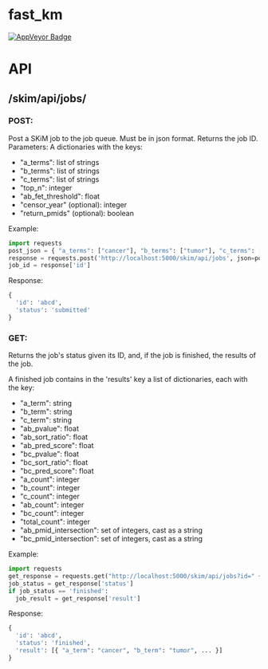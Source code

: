 # fast_km
[![AppVeyor Badge](https://ci.appveyor.com/api/projects/status/github/stewart-lab/fast_km)](https://ci.appveyor.com/project/robertmillikin/fast-km)

# API
## /skim/api/jobs/
### POST:
Post a SKiM job to the job queue. Must be in json format. Returns the job ID.
Parameters:
A dictionaries with the keys:
- "a_terms": list of strings
- "b_terms": list of strings
- "c_terms": list of strings
- "top_n": integer
- "ab_fet_threshold": float
- "censor_year" (optional): integer
- "return_pmids" (optional): boolean

Example:
```py
import requests
post_json = { "a_terms": ["cancer"], "b_terms": ["tumor"], "c_terms": ["skin"], "top_n": 50, "ab_fet_threshold": 0.01 }
response = requests.post('http://localhost:5000/skim/api/jobs', json=post_json).json()
job_id = response['id']
```

Response:
```py
{ 
  'id': 'abcd', 
  'status': 'submitted' 
}
```

### GET:
Returns the job's status given its ID, and, if the job is finished, the results of the job.

A finished job contains in the 'results' key a list of dictionaries, each with the key:
- "a_term": string
- "b_term": string
- "c_term": string
- "ab_pvalue": float
- "ab_sort_ratio": float
- "ab_pred_score": float
- "bc_pvalue": float
- "bc_sort_ratio": float
- "bc_pred_score": float
- "a_count": integer
- "b_count": integer
- "c_count": integer
- "ab_count": integer
- "bc_count": integer
- "total_count": integer
- "ab_pmid_intersection": set of integers, cast as a string
- "bc_pmid_intersection": set of integers, cast as a string

Example: 
```py
import requests
get_response = requests.get("http://localhost:5000/skim/api/jobs?id=" + job_id).json()
job_status = get_response['status']
if job_status == 'finished':
  job_result = get_response['result']
```

Response:
```py
{ 
  'id': 'abcd', 
  'status': 'finished', 
  'result': [{ "a_term": "cancer", "b_term": "tumor", ... }] 
}
```

